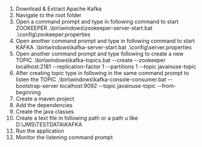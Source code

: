 1. Download & Extract Apache Kafka
2. Navigate to the root folder
3. Open a command prompt and type in following command to start ZOOKEEPER
	.\bin\windows\zookeeper-server-start.bat .\config\zookeeper.properties
4. Open another command prompt and type in following command to start KAFKA
	.\bin\windows\kafka-server-start.bat .\config\server.properties
5. Open another command prompt and type following to create a new TOPIC
	.\bin\windows\kafka-topics.bat --create --zookeeper localhost:2181 --replication-factor 1 --partitions 1 --topic javainuse-topic
6. After creating topic type in following in the same command prompt to listen the TOPIC
	.\bin\windows\kafka-console-consumer.bat --bootstrap-server localhost:9092 --topic javainuse-topic --from-beginning
7. Create a maven project
8. Add the dependencies
9. Create the java classes
10. Create a text file in following path or a path u like D:\JMS\TESTDATA\KAFKA
11. Run the application
12. Monitor the listening command prompt
	